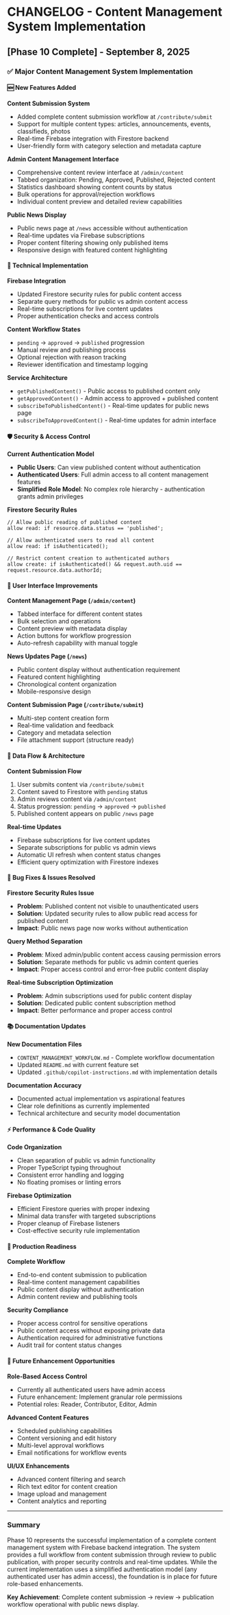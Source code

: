 # CHANGELOG - Content Management System Implementation

## [Phase 10 Complete] - September 8, 2025

### ✅ Major Content Management System Implementation

#### 🆕 New Features Added

**Content Submission System**

- Added complete content submission workflow at `/contribute/submit`
- Support for multiple content types: articles, announcements, events, classifieds, photos
- Real-time Firebase integration with Firestore backend
- User-friendly form with category selection and metadata capture

**Admin Content Management Interface**

- Comprehensive content review interface at `/admin/content`
- Tabbed organization: Pending, Approved, Published, Rejected content
- Statistics dashboard showing content counts by status
- Bulk operations for approval/rejection workflows
- Individual content preview and detailed review capabilities

**Public News Display**

- Public news page at `/news` accessible without authentication
- Real-time updates via Firebase subscriptions
- Proper content filtering showing only published items
- Responsive design with featured content highlighting

#### 🔧 Technical Implementation

**Firebase Integration**

- Updated Firestore security rules for public content access
- Separate query methods for public vs admin content access
- Real-time subscriptions for live content updates
- Proper authentication checks and access controls

**Content Workflow States**

- `pending` → `approved` → `published` progression
- Manual review and publishing process
- Optional rejection with reason tracking
- Reviewer identification and timestamp logging

**Service Architecture**

- `getPublishedContent()` - Public access to published content only
- `getApprovedContent()` - Admin access to approved + published content
- `subscribeToPublishedContent()` - Real-time updates for public news page
- `subscribeToApprovedContent()` - Real-time updates for admin interface

#### 🛡️ Security & Access Control

**Current Authentication Model**

- **Public Users**: Can view published content without authentication
- **Authenticated Users**: Full admin access to all content management features
- **Simplified Role Model**: No complex role hierarchy - authentication grants admin privileges

**Firestore Security Rules**

```firestore
// Allow public reading of published content
allow read: if resource.data.status == 'published';

// Allow authenticated users to read all content
allow read: if isAuthenticated();

// Restrict content creation to authenticated authors
allow create: if isAuthenticated() && request.auth.uid == request.resource.data.authorId;
```

#### 📱 User Interface Improvements

**Content Management Page (`/admin/content`)**

- Tabbed interface for different content states
- Bulk selection and operations
- Content preview with metadata display
- Action buttons for workflow progression
- Auto-refresh capability with manual toggle

**News Updates Page (`/news`)**

- Public content display without authentication requirement
- Featured content highlighting
- Chronological content organization
- Mobile-responsive design

**Content Submission Page (`/contribute/submit`)**

- Multi-step content creation form
- Real-time validation and feedback
- Category and metadata selection
- File attachment support (structure ready)

#### 🔄 Data Flow & Architecture

**Content Submission Flow**

1. User submits content via `/contribute/submit`
2. Content saved to Firestore with `pending` status
3. Admin reviews content via `/admin/content`
4. Status progression: `pending` → `approved` → `published`
5. Published content appears on public `/news` page

**Real-time Updates**

- Firebase subscriptions for live content updates
- Separate subscriptions for public vs admin views
- Automatic UI refresh when content status changes
- Efficient query optimization with Firestore indexes

#### 🐛 Bug Fixes & Issues Resolved

**Firestore Security Rules Issue**

- **Problem**: Published content not visible to unauthenticated users
- **Solution**: Updated security rules to allow public read access for published content
- **Impact**: Public news page now works without authentication

**Query Method Separation**

- **Problem**: Mixed admin/public content access causing permission errors
- **Solution**: Separate methods for public vs admin content queries
- **Impact**: Proper access control and error-free public content display

**Real-time Subscription Optimization**

- **Problem**: Admin subscriptions used for public content display
- **Solution**: Dedicated public content subscription method
- **Impact**: Better performance and proper access control

#### 📚 Documentation Updates

**New Documentation Files**

- `CONTENT_MANAGEMENT_WORKFLOW.md` - Complete workflow documentation
- Updated `README.md` with current feature set
- Updated `.github/copilot-instructions.md` with implementation details

**Documentation Accuracy**

- Documented actual implementation vs aspirational features
- Clear role definitions as currently implemented
- Technical architecture and security model documentation

#### ⚡ Performance & Code Quality

**Code Organization**

- Clean separation of public vs admin functionality
- Proper TypeScript typing throughout
- Consistent error handling and logging
- No floating promises or linting errors

**Firebase Optimization**

- Efficient Firestore queries with proper indexing
- Minimal data transfer with targeted subscriptions
- Proper cleanup of Firebase listeners
- Cost-effective security rule implementation

#### 🚀 Production Readiness

**Complete Workflow**

- End-to-end content submission to publication
- Real-time content management capabilities
- Public content display without authentication
- Admin content review and publishing tools

**Security Compliance**

- Proper access control for sensitive operations
- Public content access without exposing private data
- Authentication required for administrative functions
- Audit trail for content status changes

#### 🔮 Future Enhancement Opportunities

**Role-Based Access Control**

- Currently all authenticated users have admin access
- Future enhancement: Implement granular role permissions
- Potential roles: Reader, Contributor, Editor, Admin

**Advanced Content Features**

- Scheduled publishing capabilities
- Content versioning and edit history
- Multi-level approval workflows
- Email notifications for workflow events

**UI/UX Enhancements**

- Advanced content filtering and search
- Rich text editor for content creation
- Image upload and management
- Content analytics and reporting

---

### Summary

Phase 10 represents the successful implementation of a complete content management system with Firebase backend integration. The system provides a full workflow from content submission through review to public publication, with proper security controls and real-time updates. While the current implementation uses a simplified authentication model (any authenticated user has admin access), the foundation is in place for future role-based enhancements.

**Key Achievement**: Complete content submission → review → publication workflow operational with public news display.
